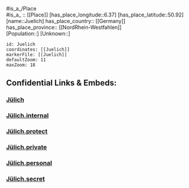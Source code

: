 ﻿---
location: [50.92,6.37] 
mapzoom: [7,12] 
mapmarker: city 
type: City
tags:
- geo/City


SpocWebEntityId: 31231
isDeleted: false
confidential: public

---
#is_a_/Place  
#is_a_ :: [[Place]] 
[has_place_longitude::6.37] 
[has_place_latitude::50.92] 
[name::Juelich] 
has_place_country:: [[Germany]]  
has_place_province:: [[NordRhein-Westfahlen]]  
[Population::] 
[Unknown::] 


```leaflet
id: Juelich
coordinates: [[Juelich]] 
markerFile: [[Juelich]] 
defaultZoom: 11 
maxZoom: 18
```


## Confidential Links & Embeds: 

### [Jülich](/_public/Earth/Continent/Europe/Europe~Central/Germany/Germany~West/Nord_Rhein-Westfalen/counties~NW/Düren/cities~Düren/Jülich.md) 

### [Jülich.internal](/_internal/Earth/Continent/Europe/Europe~Central/Germany/Germany~West/Nord_Rhein-Westfalen/counties~NW/Düren/cities~Düren/Jülich.internal.md) 

### [Jülich.protect](/_protect/Earth/Continent/Europe/Europe~Central/Germany/Germany~West/Nord_Rhein-Westfalen/counties~NW/Düren/cities~Düren/Jülich.protect.md) 

### [Jülich.private](/_private/Earth/Continent/Europe/Europe~Central/Germany/Germany~West/Nord_Rhein-Westfalen/counties~NW/Düren/cities~Düren/Jülich.private.md) 

### [Jülich.personal](/_personal/Earth/Continent/Europe/Europe~Central/Germany/Germany~West/Nord_Rhein-Westfalen/counties~NW/Düren/cities~Düren/Jülich.personal.md) 

### [Jülich.secret](/_secret/Earth/Continent/Europe/Europe~Central/Germany/Germany~West/Nord_Rhein-Westfalen/counties~NW/Düren/cities~Düren/Jülich.secret.md) 

